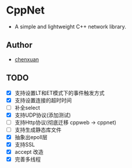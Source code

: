 # CppNet
- A simple and lightweight C++ network library.
## Author
- [chenxuan](https://github.com/chenxuan520)
## TODO
- [x] 支持设置LT和ET模式下的事件触发方式
- [x] 支持设置连接的超时时间
- [ ] 补全select
- [x] 支持UDP协议(添加测试)
- [ ] 支持Http协议(彻底迁移 cppweb -> cppnet)
- [ ] 支持生成静态库文件
- [x] 抽象出epoll层
- [x] 支持SSL
- [x] accept 改造
- [x] 完善多线程
